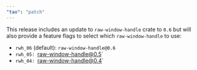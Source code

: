 ```yaml
---
"tao": "patch"
---
```


This release includes an update to `raw-window-handle` crate to `0.6` but will also provide a feature flags to select which `raw-window-handle` to use:

- `rwh_06` (default): `raw-window-handle@0.6`
- `rwh_05: `raw-window-handle@0.5`
- `rwh_04: `raw-window-handle@0.4`
